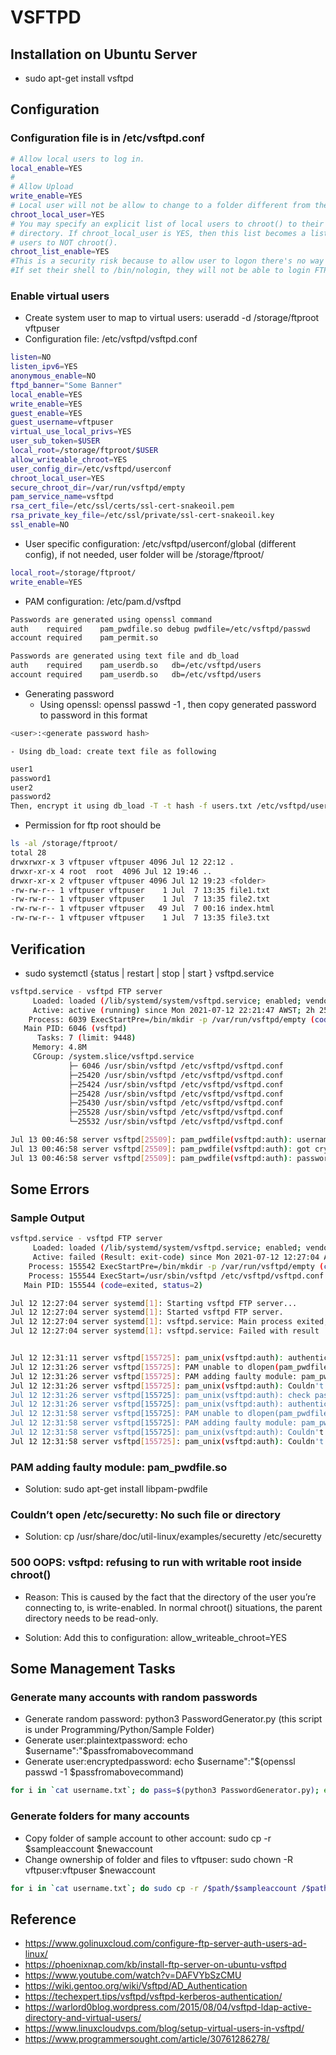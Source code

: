 # VSFTPD
## Installation on Ubuntu Server

- sudo apt-get install vsftpd

## Configuration

### Configuration file is in /etc/vsftpd.conf
```bash
# Allow local users to log in.
local_enable=YES
#
# Allow Upload
write_enable=YES
# Local user will not be allow to change to a folder different from their home folder
chroot_local_user=YES 
# You may specify an explicit list of local users to chroot() to their home
# directory. If chroot_local_user is YES, then this list becomes a list of
# users to NOT chroot().
chroot_list_enable=YES
#This is a security risk because to allow user to logon there's no way to limit that same user from ssh
#If set their shell to /bin/nologin, they will not be able to login FTP
```

### Enable virtual users

- Create system user to map to virtual users: useradd -d /storage/ftproot vftpuser
- Configuration file: /etc/vsftpd/vsftpd.conf
```bash
listen=NO
listen_ipv6=YES
anonymous_enable=NO
ftpd_banner="Some Banner"
local_enable=YES
write_enable=YES
guest_enable=YES
guest_username=vftpuser
virtual_use_local_privs=YES
user_sub_token=$USER
local_root=/storage/ftproot/$USER
allow_writeable_chroot=YES
user_config_dir=/etc/vsftpd/userconf
chroot_local_user=YES
secure_chroot_dir=/var/run/vsftpd/empty
pam_service_name=vsftpd
rsa_cert_file=/etc/ssl/certs/ssl-cert-snakeoil.pem
rsa_private_key_file=/etc/ssl/private/ssl-cert-snakeoil.key
ssl_enable=NO
```

- User specific configuration: /etc/vsftpd/userconf/global (different config), if not needed, user folder will be /storage/ftproot/<user>
```bash
local_root=/storage/ftproot/
write_enable=YES
```

- PAM configuration: /etc/pam.d/vsftpd
```bash
Passwords are generated using openssl command
auth	required	pam_pwdfile.so debug pwdfile=/etc/vsftpd/passwd
account required	pam_permit.so

Passwords are generated using text file and db_load
auth	required 	pam_userdb.so	db=/etc/vsftpd/users	
account	required 	pam_userdb.so	db=/etc/vsftpd/users
```
- Generating password
    - Using openssl: openssl passwd -1 , then copy generated password to password in this format
```bash
<user>:<generate password hash>
```
    - Using db_load: create text file as following
```bash
user1
password1
user2
password2
Then, encrypt it using db_load -T -t hash -f users.txt /etc/vsftpd/users.db
```

- Permission for ftp root should be
```bash
ls -al /storage/ftproot/
total 28
drwxrwxr-x 3 vftpuser vftpuser 4096 Jul 12 22:12 .
drwxr-xr-x 4 root  root  4096 Jul 12 19:46 ..
drwxr-xr-x 2 vftpuser vftpuser 4096 Jul 12 19:23 <folder>
-rw-rw-r-- 1 vftpuser vftpuser    1 Jul  7 13:35 file1.txt
-rw-rw-r-- 1 vftpuser vftpuser    1 Jul  7 13:35 file2.txt
-rw-rw-r-- 1 vftpuser vftpuser   49 Jul  7 00:16 index.html
-rw-rw-r-- 1 vftpuser vftpuser    1 Jul  7 13:35 file3.txt
```

## Verification

- sudo systemctl {status | restart | stop | start } vsftpd.service
```bash
vsftpd.service - vsftpd FTP server
     Loaded: loaded (/lib/systemd/system/vsftpd.service; enabled; vendor preset: enabled)
     Active: active (running) since Mon 2021-07-12 22:21:47 AWST; 2h 25min ago
    Process: 6039 ExecStartPre=/bin/mkdir -p /var/run/vsftpd/empty (code=exited, status=0/SUCCESS)
   Main PID: 6046 (vsftpd)
      Tasks: 7 (limit: 9448)
     Memory: 4.8M
     CGroup: /system.slice/vsftpd.service
             ├─ 6046 /usr/sbin/vsftpd /etc/vsftpd/vsftpd.conf
             ├─25420 /usr/sbin/vsftpd /etc/vsftpd/vsftpd.conf
             ├─25424 /usr/sbin/vsftpd /etc/vsftpd/vsftpd.conf
             ├─25428 /usr/sbin/vsftpd /etc/vsftpd/vsftpd.conf
             ├─25430 /usr/sbin/vsftpd /etc/vsftpd/vsftpd.conf
             ├─25528 /usr/sbin/vsftpd /etc/vsftpd/vsftpd.conf
             └─25532 /usr/sbin/vsftpd /etc/vsftpd/vsftpd.conf

Jul 13 00:46:58 server vsftpd[25509]: pam_pwdfile(vsftpd:auth): username is <omitted>
Jul 13 00:46:58 server vsftpd[25509]: pam_pwdfile(vsftpd:auth): got crypted password == '<omitted>'
Jul 13 00:46:58 server vsftpd[25509]: pam_pwdfile(vsftpd:auth): passwords match
```

## Some Errors

### Sample Output
```bash
vsftpd.service - vsftpd FTP server
     Loaded: loaded (/lib/systemd/system/vsftpd.service; enabled; vendor preset: enabled)
     Active: failed (Result: exit-code) since Mon 2021-07-12 12:27:04 AWST; 1min 35s ago
    Process: 155542 ExecStartPre=/bin/mkdir -p /var/run/vsftpd/empty (code=exited, status=0/SUCCESS)
    Process: 155544 ExecStart=/usr/sbin/vsftpd /etc/vsftpd/vsftpd.conf (code=exited, status=2)
   Main PID: 155544 (code=exited, status=2)

Jul 12 12:27:04 server systemd[1]: Starting vsftpd FTP server...
Jul 12 12:27:04 server systemd[1]: Started vsftpd FTP server.
Jul 12 12:27:04 server systemd[1]: vsftpd.service: Main process exited, code=exited, status=2/INVALIDARGUMENT
Jul 12 12:27:04 server systemd[1]: vsftpd.service: Failed with result 'exit-code'.


Jul 12 12:31:11 server vsftpd[155725]: pam_unix(vsftpd:auth): authentication failure; logname= uid=0 euid=0 tty=ftp ruser=global >
Jul 12 12:31:26 server vsftpd[155725]: PAM unable to dlopen(pam_pwdfile.so): /lib/security/pam_pwdfile.so: cannot open shared obj>
Jul 12 12:31:26 server vsftpd[155725]: PAM adding faulty module: pam_pwdfile.so
Jul 12 12:31:26 server vsftpd[155725]: pam_unix(vsftpd:auth): Couldn't open /etc/securetty: No such file or directory
Jul 12 12:31:26 server vsftpd[155725]: pam_unix(vsftpd:auth): check pass; user unknown
Jul 12 12:31:26 server vsftpd[155725]: pam_unix(vsftpd:auth): authentication failure; logname= uid=0 euid=0 tty=ftp ruser=global >
Jul 12 12:31:58 server vsftpd[155725]: PAM unable to dlopen(pam_pwdfile.so): /lib/security/pam_pwdfile.so: cannot open shared obj>
Jul 12 12:31:58 server vsftpd[155725]: PAM adding faulty module: pam_pwdfile.so
Jul 12 12:31:58 server vsftpd[155725]: pam_unix(vsftpd:auth): Couldn't open /etc/securetty: No such file or directory
Jul 12 12:31:58 server vsftpd[155725]: pam_unix(vsftpd:auth): Couldn't open /etc/securetty: No such file or directory
```

### PAM adding faulty module: pam_pwdfile.so
- Solution: sudo apt-get install libpam-pwdfile

### Couldn’t open /etc/securetty: No such file or directory
- Solution: cp /usr/share/doc/util-linux/examples/securetty /etc/securetty

### 500 OOPS: vsftpd: refusing to run with writable root inside chroot()
- Reason: This is caused by the fact that the directory of the user you’re connecting to, is write-enabled. In normal chroot() situations, the parent directory needs to be read-only.

- Solution: Add this to configuration: allow_writeable_chroot=YES

## Some Management Tasks
### Generate many accounts with random passwords
- Generate random password: python3 PasswordGenerator.py (this script is under Programming/Python/Sample Folder)
- Generate user:plaintextpassword: echo $username":"$passfromabovecommand
- Generate user:encryptedpassword: echo $username":"$(openssl passwd -1 $passfromabovecommand)
```bash
for i in `cat username.txt`; do pass=$(python3 PasswordGenerator.py); echo $i":"$pass >> plaintext.txt;echo $i:$(openssl passwd -1 $pass) >> encrypted.txt; ;done
```

### Generate folders for many accounts
- Copy folder of sample account to other account: sudo cp -r $sampleaccount $newaccount
- Change ownership of folder and files to vftpuser: sudo chown -R vftpuser:vftpuser $newaccount
```bash
for i in `cat username.txt`; do sudo cp -r /$path/$sampleaccount /$path/$i; sudo chown -R vftpuser:vftpuser /$path/$i;done
```
## Reference

- https://www.golinuxcloud.com/configure-ftp-server-auth-users-ad-linux/
- https://phoenixnap.com/kb/install-ftp-server-on-ubuntu-vsftpd
- https://www.youtube.com/watch?v=DAFVYbSzCMU
- https://wiki.gentoo.org/wiki/Vsftpd/AD_Authentication
- https://techexpert.tips/vsftpd/vsftpd-kerberos-authentication/
- https://warlord0blog.wordpress.com/2015/08/04/vsftpd-ldap-active-directory-and-virtual-users/
- https://www.linuxcloudvps.com/blog/setup-virtual-users-in-vsftpd/
- https://www.programmersought.com/article/30761286278/
